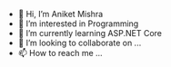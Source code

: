 - 👋 Hi, I’m Aniket Mishra
- 👀 I’m interested in Programming
- 🌱 I’m currently learning ASP.NET Core
- 💞️ I’m looking to collaborate on ...
- 📫 How to reach me ...

<!---
aniketmishra469/aniketmishra469 is a ✨ special ✨ repository because its `README.md` (this file) appears on your GitHub profile.
You can click the Preview link to take a look at your changes.
--->
